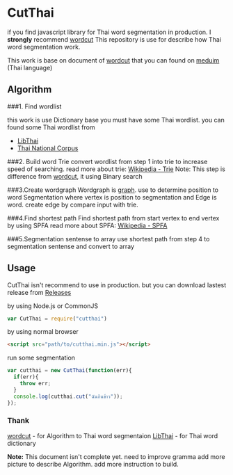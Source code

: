 # CutThai

if you find javascript library for Thai word segmentation in production. I **strongly** recommend [wordcut](https://github.com/veer66/wordcut) This repository is use for describe how Thai word segmentation work.

This work is base on document of [wordcut](https://github.com/veer66/wordcut) that you can found on [meduim](https://medium.com/@vsatayamas/wordcut-ภาคอธิบาย-d3b3a617e946#.7sfq26b7t) (Thai language)

## Algorithm

###1. Find wordlist

this work is use Dictionary base you must have some Thai wordlist.
you can found some Thai wordlist from
- [LibThai](http://linux.thai.net/projects/libthai)
- [Thai National Corpus](http://www.arts.chula.ac.th/~ling/TNC/category.php?id=58&)

###2. Build word Trie
convert wordlist from step 1 into trie to increase speed of searching.
read more about trie: [Wikipedia - Trie](https://en.wikipedia.org/wiki/Trie)
Note: This step is difference from [wordcut](https://github.com/veer66/wordcut), it using Binary search

###3.Create wordgraph
Wordgraph is [graph](https://en.wikipedia.org/wiki/Graph_(discrete_mathematics)). use to determine position to word Segmentation where vertex is position to segmentation and Edge is word. create edge by compare input with trie.

###4.Find shortest path
Find shortest path from start vertex to end vertex by using SPFA
read more about SPFA: [Wikipedia - SPFA](https://en.wikipedia.org/wiki/Shortest_Path_Faster_Algorithm)

###5.Segmentation sentense to array
use shortest path from step 4 to segmentation sentense and convert to array


## Usage

CutThai isn't recommend to use in production. but you can download lastest release from [Releases](https://github.com/pureexe/cutthai/releases)

by using Node.js or CommonJS
``` javascript
var CutThai = require("cutthai")
```

by using normal browser
``` html
<script src="path/to/cutthai.min.js"></script>
```

run some segmentation
```  javascript
var cutthai = new CutThai(function(err){
  if(err){
    throw err;
  }
  console.log(cutthai.cut("ฉันกินข้าว"));
});
```

### Thank
[wordcut](https://github.com/veer66/wordcut) - for Algorithm to Thai word segmentaion
[LibThai](http://linux.thai.net/projects/libthai) - for Thai word dictionary

**Note:** This document isn't complete yet. need to improve gramma add more picture to describe Algorithm. add more instruction to build.
